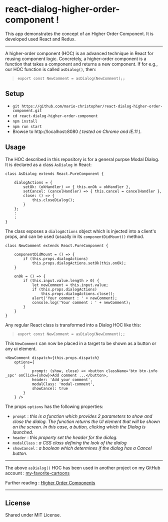 # react-dialog-higher-order-component !
This app demonstrates the concept of an Higher Order Component. It is developed used React and Redux.

---
A higher-order component (HOC) is an advanced technique in React for reusing component logic. 
Concretely, a higher-order component is a function that takes a component and returns a new component. If for e.g., our HOC function is called `asDialog()`, then:

>`export const NewComment = asDialog(NewComment);;`

## Setup
* `git https://github.com/mario-christopher/react-dialog-higher-order-component.git`
* `cd react-dialog-higher-order-component`
* `npm install`
* `npm run start`
* Browse to http://localhost:8080 *( tested on Chrome and IE.11 ).*

## Usage

The HOC described in this repository is for a general purpse Modal Dialog. It is declared as a class `AsDialog` in React:

    class AsDialog extends React.PureComponent {

        dialogActions = {
            setOk: (okHandler) => { this.onOk = okHandler },
            setCancel: (cancelHandler) => { this.cancel = cancelHandler },
            close: () => {
                this.closeDialog();
            }
        };
        :
        :
    }

The class exposes a `dialogActions` object which is injected into a client's props, and can be used (usually in its `componentDidMount()` method.


    class NewComment extends React.PureComponent {

        componentDidMount = () => {
            if (this.props.dialogActions)
                this.props.dialogActions.setOk(this.onOk);
        }

        onOk = () => {
            if (this.input.value.length > 0) {
                let newComment = this.input.value;
                if (this.props.dialogActions)
                    this.props.dialogActions.close();
                alert('Your comment : ' + newComment);
                console.log('Your comment : ' + newComment);
            }
        }
    }

Any regular React class is transformed into a Dialog HOC like this:

>`export const NewComment = asDialog(NewComment);;`

This `NewComment` can now be placed in a target to be shown as a button or any ui element.

    <NewComment dispatch={this.props.dispatch}
        options={
            {
                prompt: (show, close) => <button className='btn btn-info _spc' onClick={show}>Add comment ...</button>,
                header: 'Add your comment',
                modalClass: 'modal-comment',
                showCancel: true
            }
        } />

The props `options` has the following properties:
* `prompt` : *this is a function which provides 2 parameters to show and close the dialog. The function returns the UI element that will be shown on the screen. In this case, a button, clicking which the Dialog is launched.*
* `header` : *this property set the header for the dialog.*
* `modalClass` : *a CSS class defining the look of the dialog*
* `showCancel` : *a boolean which determines if the dialog has a Cancel button.*

---

The above `asDialog()` HOC has been used in another project on my GitHub account : 
[my-favorite-cartoons](https://github.com/mario-christopher/my-favorite-cartoons)

Further reading : [Higher Order Components](https://facebook.github.io/react/docs/higher-order-components.html)


---

##   License

Shared under MIT License.